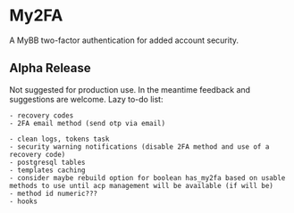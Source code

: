 # My2FA

A MyBB two-factor authentication for added account security.

## Alpha Release

Not suggested for production use. In the meantime feedback and suggestions are welcome. Lazy to-do list:

```
- recovery codes
- 2FA email method (send otp via email)

- clean logs, tokens task
- security warning notifications (disable 2FA method and use of a recovery code)
- postgresql tables
- templates caching
- consider maybe rebuild option for boolean has_my2fa based on usable methods to use until acp management will be available (if will be)
- method id numeric???
- hooks
```

